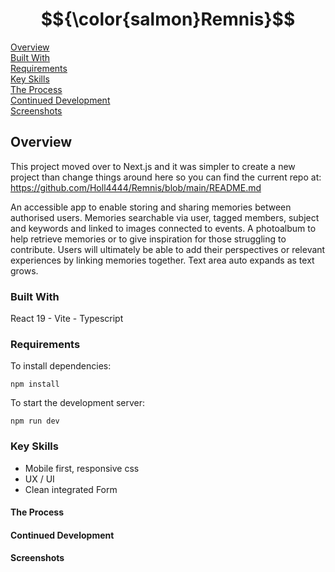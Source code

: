 # $${\color{salmon}Remnis}$$

[Overview](#overview)\
[Built With](#built-with)\
[Requirements](#requirements)\
[Key Skills](#key-skills)\
[The Process](#the-process)\
[Continued Development](#continued-development)\
[Screenshots](#screenshots)

## Overview

This project moved over to Next.js and it was simpler to create a new project than change things around here so you can find the current repo at: https://github.com/Holl4444/Remnis/blob/main/README.md

An accessible app to enable storing and sharing memories between authorised users. Memories searchable via user, tagged members, subject and keywords and linked to images connected to events. A photoalbum to help retrieve memories or to give inspiration for those struggling to contribute. Users will ultimately be able to add their perspectives or relevant experiences by linking memories together. Text area auto expands as text grows.

### Built With
React 19 - Vite - Typescript

### Requirements

To install dependencies:
```
npm install
```

To start the development server:
```
npm run dev
```

### Key Skills
- Mobile first, responsive css
- UX / UI
- Clean integrated Form

#### The Process

#### Continued Development

#### Screenshots
